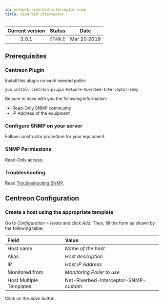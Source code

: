 ```yaml
---
id: network-riverbed-interceptor-snmp
title: Riverbed Interceptor
---
```


| Current version | Status | Date |
| :-: | :-: | :-: |
| 3.0.1 | `STABLE` | Mar 20 2019 |

## Prerequisites

### Centreon Plugin

Install this plugin on each needed poller:

``` shell
yum install centreon-plugin-Network-Riverbed-Interceptor-Snmp
```

Be sure to have with you the following information:

  - Read-Only SNMP community
  - IP Address of the equipment

### Configure SNMP on your server

Follow constructor procedure for your equipment.

### SNMP Permissions

Read-Only access.

### Troubleshooting

Read [Troubleshooting
SNMP](https://documentation.centreon.com/docs/centreon-plugins/en/latest/user/guide.html#snmp).

## Centreon Configuration

### Create a host using the appropriate template

Go to *Configuration \> Hosts* and click *Add*. Then, fill the form as shown by
the following table:

| Field                   | Value                                |
| :---------------------- | :----------------------------------- |
| Host name               | *Name of the host*                   |
| Alias                   | *Host description*                   |
| IP                      | *Host IP Address*                    |
| Monitored from          | *Monitoring Poller to use*           |
| Host Multiple Templates | Net-Riverbed-Interceptor-SNMP-custom |

Click on the *Save* button.

